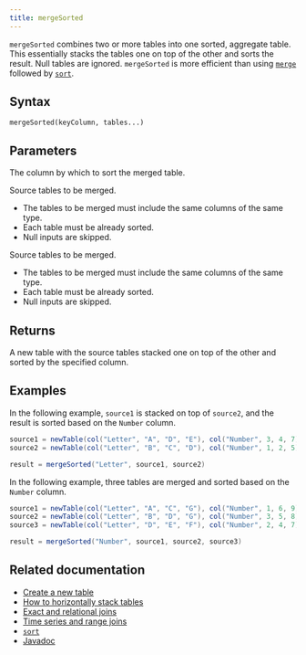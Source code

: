 ```yaml
---
title: mergeSorted
---
```


`mergeSorted` combines two or more tables into one sorted, aggregate table. This essentially stacks the tables one on top of the other and sorts the result. Null tables are ignored. `mergeSorted` is more efficient than using [`merge`](./merge.md) followed by [`sort`](../sort/sort.md).

## Syntax

```
mergeSorted(keyColumn, tables...)
```

## Parameters

<ParamTable>
<Param name="keyColumn" type="String">

The column by which to sort the merged table.

</Param>
<Param name="tables" type="Table...">

Source tables to be merged.

- The tables to be merged must include the same columns of the same type.
- Each table must be already sorted.
- Null inputs are skipped.

</Param>
<Param name="tables" type="Collection<Table>">

Source tables to be merged.

- The tables to be merged must include the same columns of the same type.
- Each table must be already sorted.
- Null inputs are skipped.

</Param>
</ParamTable>

## Returns

A new table with the source tables stacked one on top of the other and sorted by the specified column.

## Examples

In the following example, `source1` is stacked on top of `source2`, and the result is sorted based on the `Number` column.

```groovy order=source1,source2,result
source1 = newTable(col("Letter", "A", "D", "E"), col("Number", 3, 4, 7))
source2 = newTable(col("Letter", "B", "C", "D"), col("Number", 1, 2, 5))

result = mergeSorted("Letter", source1, source2)
```

In the following example, three tables are merged and sorted based on the `Number` column.

```groovy order=source1,source2,source3,result
source1 = newTable(col("Letter", "A", "C", "G"), col("Number", 1, 6, 9))
source2 = newTable(col("Letter", "B", "D", "G"), col("Number", 3, 5, 8))
source3 = newTable(col("Letter", "D", "E", "F"), col("Number", 2, 4, 7))

result = mergeSorted("Number", source1, source2, source3)
```

## Related documentation

- [Create a new table](../../../how-to-guides/new-and-empty-table.md#newtable)
- [How to horizontally stack tables](../../../how-to-guides/merge-tables.md)
- [Exact and relational joins](../../../how-to-guides/joins-exact-relational.md)
- [Time series and range joins](../../../how-to-guides/joins-timeseries-range.md)
- [`sort`](../sort/sort.md)
- [Javadoc](https://deephaven.io/core/javadoc/io/deephaven/engine/util/TableTools.html#mergeSorted(java.lang.String,io.deephaven.engine.table.Table...))
